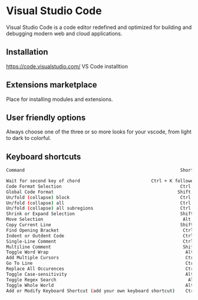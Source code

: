 # Visual Studio Code

Visual Studio Code is a code editor redefined and optimized for building and debugging modern web and cloud applications. 

## Installation

https://code.visualstudio.com/ VS Code installtion


## Extensions marketplace 
Place for installing modules and extensions.

## User friendly options
Always choose one of the three or so more looks for your vscode, from light to dark to colorful. 


## Keyboard shortcuts
```bash                      
Command	                                                          Shortcut

Wait for second key of chord	                       Ctrl + K followed by second key of chord
Code Format Selection                                             Ctrl + K + F
Global Code Format                                               Shift + Alt + F  
Un/fold (collapse) block	                                      Ctrl + Shift + [ or ]
Un/fold (collapse) all	                                          Ctrl + K + 0 or J
Un/fold (collapse) all subregions	                              Ctrl + K + [ or ]
Shrink or Expand Selection	                                      Shift + Alt + Arrow Keys
Move Selection	                                                   Alt + Arrow Keys
Copy Current Line	                                              Shift + Alt + Arrow Keys
Find Opening Bracket	                                           Ctrl + Shift + \
Indent or Outdent Code	                                           Ctrl + [ or ]
Single-Line Comment	                                               Ctrl + /
Multiline Comment	                                               Shift + Alt + A
Toggle Word Wrap	                                                Alt + Z
Add Multiple Cursors	                                            Ctrl + mouse click
Go To Line                                         	                Ctrl + G
Replace All Occurences	                                            Ctrl + Shift + L
Toggle Case-sensitivity	                                            Alt + C
Toggle Regex Search	                                                 Alt + R
Toggle Whole World	                                                Alt + W
Add or Modify Keyboard Shortcut (add your own keyboard shortcut)	Ctrl + K then S
